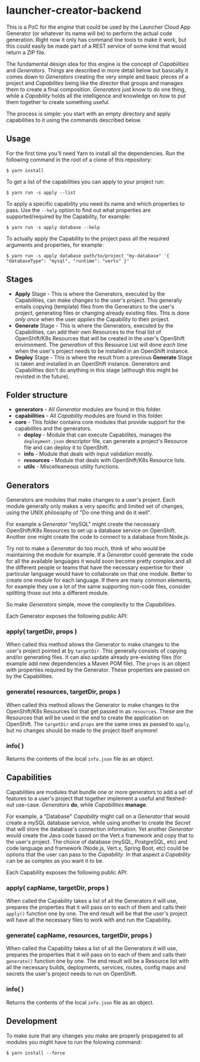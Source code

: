 # launcher-creator-backend

This is a PoC for the _engine_ that could be used by the Launcher Cloud App Generator (or whatever its name will be) to perform
the actual code generation. Right now it only has command line tools to make it work, but this could easily be made part
of a REST service of some kind that would return a ZIP file.

The fundamental design idea for this engine is the concept of _Capabilities_ and _Generators_. Things are described in more detail
below but basically it comes down to _Generators_ creating the very simple and basic pieces of a project and _Capabilites_
being like the director that groups and manages them to create a final composition. _Generators_ just know to _do_ one thing,
while a _Capability_ holds all the intelligence and knowledge on _how_ to put them together to create something useful.

The process is simple: you start with an empty directory and apply capabilities to it using the commands described below.

## Usage

For the first time you'll need Yarn to install all the dependencies. Run the following command in the root of a clone of this repository:

```
$ yarn install
```

To get a list of the capabilities you can apply to your project run:

```
$ yarn run -s apply --list
```

To apply a specific capability you need its name and which properties to pass. Use the `--help` option to find out what
properties are supported/required by the Capability, for example:

```
$ yarn run -s apply database --help
```

To actually apply the Capability to the project pass all the required arguments and properties, for example:

```
$ yarn run -s apply database path/to/project "my-database" '{ "databaseType": "mysql", "runtime": "vertx" }'
```

## Stages

 - **Apply** Stage - This is where the Generators, executed by the Capabilities, can make changes to the user's project.
 This generally entails copying (template) files from the Generators to the user's project, generating files or changing
 already existing files. This is done _only once_ when the user _applies_ the Capability to their project.
 - **Generate** Stage - This is where the Generators, executed by the Capabilities, can add their own Resources to the
 final list of OpenShift/K8s Resources that will be created in the user's OpenShift environment. The _generation_
 of this Resource List will done _each time_ when the user's project needs to be installed in an OpenShift instance.
- **Deploy** Stage - This is where the result from a previous **Generate** Stage is taken and installed in an OpenShift
instance. Generators and Capabilities don't do anything in this stage (although this might be revisted in the future).

## Folder structure

 - **generators** - All _Generator_ modules are found in this folder.
 - **capabilities** - All _Capability_ modules are found in this folder.
 - **core** - 
   This folder contains core modules that provide support for the
   capabilites and the generators.
   - **deploy** - Module that can execute Capabilites, manages the `deployment.json` descriptor file,
   can generate a project's Resource file and can deploy it to OpenShift.
   - **info** - Module that deals with input validation mostly.
   - **resources** - Module that deals with OpenShift/K8s Resource lists.
   - **utils** - Miscelleaneous utility functions.
   
## Generators

Generators are modules that make changes to a user's project. Each module generally only makes a very specific
and limited set of changes, using the UNIX philosophy of "Do one thing and do it well".

For example a _Generator_ "mySQL" might create the necessary OpenShift/K8s Resources to set up a database service
on OpenShift. Another one might create the code to connect to a database from Node.js.

Try not to make a _Generator_ do too much, think of who would be maintaining the module for example. If a _Generator_
could generate the code for all the available languages it would soon become pretty complex and all the different people
or teams that have the necessary expertise for their particular language would have to collaborate on that one module.
Better to create one module for each language. If there are many common elements, for example they use a lot of the same
supporting non-code files, consider splitting those out into a different module.

So make _Generators_ simple, move the complexity to the _Capabilities_.

Each Generator exposes the following public API:

### apply( targetDir, props )

When called this method allows the Generator to make changes to the user's project pointed at by `targetDir`.
This generally consists of copying and/or generating files. It can also update already pre-existing files (for
example add new dependencies a Maven POM file). The `props` is an object with properties required by the Generator.
These properties are passed on by the Capabilities.

### generate( resources, targetDir, props )

When called this method allows the Generator to make changes to the OpenShift/K8s Resources list that get passed in
as `resources`. These are the Resources that will be used in the end to create the application on OpenShift.
The `targetDir` and `props` are the same ones as passed to `apply`, but no changes should be made to the project
itself anymore!

### info( )

Returns the contents of the local `info.json` file as an object.

## Capabilities

Capabilities are modules that bundle one or more generators to add a set of features to a user's project that
together implement a useful and fleshed-out use-case. _Generators_ **do**, while _Capabilities_ **manage**.

For example, a "Database" _Capability_ might call on a _Generator_ that would create a mySQL database service,
while using another to create the _Secret_ that will store the database's connection information. Yet another
_Generator_ would create the Java code based on the Vert.x framework and copy that to the user's project. The
choice of database (mySQL, PostgreSQL, etc) and code language and framework (Node.js, Vert.x, Spring Boot, etc)
could be options that the user can pass to the _Capability_. In that aspect a _Capability_ can be as complex as
you want it to be.

Each Capability exposes the following public API:

### apply( capName, targetDir, props )

When called the Capability takes a list of all the Generators it will use, prepares the properties that it will
pass on to each of them and calls their `apply()` function one by one. The end result will be that the user's
project will have all the necessary files to work with and run the Capability.

### generate( capName, resources, targetDir, props )

When called the Capability takes a list of all the Generators it will use, prepares the properties that it will
pass on to each of them and calls their `generate()` function one by one. The end result will be a Resource list
with all the necessary builds, deployments, services, routes, config maps and secrets the user's project needs to
run on OpenShift.

### info( )

Returns the contents of the local `info.json` file as an object.

## Development

To make sure that any changes you make are properly propagated to all modules you might have to run the folowing
command:

```
$ yarn install --force
```

